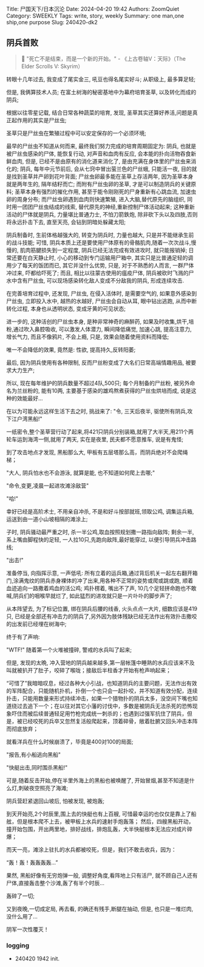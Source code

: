 Title: 尸国天下/日本沉沦
Date: 2024-04-20 19:42
Authors: ZoomQuiet
Category: SWEEKLY
Tags: write, story, weekly
Summary: one man,one ship,one purpose
Slug: 240420-dk2

## 阴兵首败

> 🏰 "死亡不是结束，而是一个新的开始。" - 《上古卷轴V：天际》（The Elder Scrolls V: Skyrim）

转眼十几年过去, 我变成了尾实金三, 吼豆也得名尾实好斗;
从职级上, 最多算足轻;

但是, 我俩算技术人员; 在富土树海的秘密基地中为幕府培育圣草, 以及转化而成的阴兵;

根据以往零星记载, 结合日常各种蔬菜的培育, 发现, 圣草其实还算好养活,问题是真正起作用的其实是尸丝虫;

圣草只是尸丝虫在繁殖过程中可以安定保存的一个必须环境;

最早的尸丝虫不知道从何而来, 最终我们努力完成的培育周期固定为:
阴兵, 也就是被尸丝虫感染的尸体, 能恢复行动, 对声音和血肉有反应, 会本能的扑向活物吞食新鲜血肉, 但是, 已经不是由原有的消化道来消化了, 是由充满在身体里的尸丝虫来消化的;
阴兵, 每年中元节前后, 会从七窍中冒出萤兰色的尸丝蛾, 只能活一夜, 目的就是找到圣草并产卵到花叶背面;
尸丝虫卵最多能在圣草上存活两年, 因为圣草本身就是两年生的, 隔年结籽而亡;
而附有尸丝虫卵的圣草, 才是可以制造阴兵的关键原料;
圣草本身有强烈的摧化作用, 甚至于能令刚刚死的尸身重新有心跳血流, 加速虫卵的周身分布; 
而尸丝虫卵遇到血肉则快速繁殖, 进入大脑,替代原先的脑组织, 同时用一团团尸丝虫结成的线索, 替代原先的神经,重新控制尸体活动起来;
这种重新活动的尸体就是阴兵, 力量堪比普通力士, 不怕刀箭鉄炮, 除非砍下头以及四肢,否则将永远扑击下去, 直至天亮, 会钻到阴暗处躲藏太阳;

阴兵制备时, 生前体格越强大的, 转变为阴兵时, 力量也越大, 只是并不能继承生前的战斗技能;
可惜, 阴兵本质上还是要使用尸体原有的骨骼肌肉,随着一次次战斗,慢慢的, 肌肉筋腱损失到一定程度, 阴兵已经无法完成有效进攻时, 就只能报销掉;
日常还要在白天静止时, 小心的移动到专门运输用尸箱中, 其实只是比普通足轻的调用少了每天的饭团而已, 其它并没什么优势, 只是, 对于不熟悉的人而言, 一群尸体冲过来, 吓都给吓死了;
而且, 相比以往蒙古使用的瘟疫尸体, 阴兵被砍时飞溅的尸水中含有尸丝虫, 可以现场感染转化敌人变成不分敌我的阴兵, 形成连续攻击.

在完善培育过程中, 还发现, 尸丝虫, 在侵入活体时, 是需要空气的, 如果意外感染到尸丝虫, 立即投入水中, 越热的水越好, 尸丝虫会自动从耳, 眼中钻出逃跑, 从而中断转化过程, 本身也从透明状态, 变成牙黄的可见状态;

进一步的, 这种活创的尸丝虫本身, 是种非常神奇的麻醉药, 如果及时收集,烘干,培粉,通过吹入鼻腔吸收, 可以激发人体潜力, 瞬间降低痛觉, 加速心跳, 提高注意力, 增长气力, 而且不像鸦片, 不会上瘾, 只是, 效果会随着使用资料而降低;

唯一不会降低的效果, 竟然是: 性欲, 提高持久,反转阳萎;

最后, 因为阴兵使用有各种限制, 反而尸丝粉变成了大名们日常高端情趣用品, 被要求大力生产;

所以, 现在每年维护的阴兵数量不超过4队,500只;
每个月制备的尸丝粉, 被另外命名为兰丝粉的, 能有10两, 主要基于感染的雄鸡熬煮获得的尸丝虫烘培而成, 说是这种的效能最好...

在以为可能永远这样生活下去之时,
挑战来了:
"令, 三天后夜半, 驱使所有阴兵,攻下江户湾黑船!"

一纸密令,整个圣草营行动了起来,将421只阴兵分别装箱,就用了大半天,用211个两轮车运到海湾一侧,就用了两天, 实在是夜里, 民夫都不愿意推车, 说是有鬼怪;

到了攻击地点才发现, 黑船那么大, 甲板有五层塔那么高，而阴兵绝对不会爬绳梯；

"大人, 阴兵怕水也不会游泳, 就算是能, 也不知道如何爬上去哪;"

"命令,变更,凌晨一起进攻滩涂敌营"

"哈!"

幸好已经是高阶术士, 不用亲自冲杀, 不是和好斗按部就班,领取公鸡, 调集运兵箱,运送到由一道小山坡相隔的滩涂上;

子时, 阴兵骚动最严重之时, 杀一半公鸡,取血按照规划撒一路指向敌阵;
剩余一半,系上嘴由脚程快的足轻, 一人拉10只,先跑向敌阵,最好能穿过, 以便引导阴兵冲击路线;

"出击!"

准备停当, 向指挥示意, 一声低吼:
所有立着的运兵箱,通过背后机关一起左右翻开箱门,涂满鬼纹的阴兵赤身裸体的冲了出来,用各种不正常的姿势或爬或跳或跑, 顺着血迹追向一路撒着鸡血的活公鸡;
鸡扑楞着, 嘴出不了声, 10几个足轻拼命跑也不敢喊,阴兵们的咽喉早就烂了, 如此猛烈的进攻就只是一片卟卟的脚步声了;

从本阵望去, 为了标记位置, 绑在阴兵后腰的线香, 火头点点一大片, 细数应该是419只, 已经是全部还有冲击力的阴兵了,另外因为肢体残缺已经无法作出有效扑击撒咬的出发前已经埋在树海中;

终于有了声响:

"WTF!" 随着第一个火堆被撞碎, 警戒的水兵叫了起来;

但是, 发现的太晩, 冲入营地的阴兵越来越多,第一层帐篷中睡熟的水兵应该来不及叫就被扒开了肚子，咬碎了喉咙；接敌后半柱香才开始有枪声响起来；

“可惜了”我暗暗叹息，经过各种大小引战，也知道阴兵的主要问题，无法作出有效的军阵配合，只能随机扑机，扑倒一个也只会一起扑咬，并不知道有效分配，连续扑击，只能用数量来形式持续冲击，如果一个猎物扑的阴兵太多，没空间下嘴也知道绕过去追下一个；在以往对其它小藩的讨伐中，多数是被阴兵无法杀死的恐怖现象吓住而被后续普通轻足用竹枪完成统一刺杀的；也遇到过强军抗住了阴兵，但是，被已经咬死的兵卒又忽然复活般爬起来，顶着碎骨，敞着肚腑又回头冲击本阵而彻底放弃；

就看洋兵在什么时候崩溃了，毕竟是400对100的局面;

"报告,有小船逃向黑船"

"快艇出击,同时围杀黑船!"

可是,随着反击开始,停在半里外海上的黑船也被唤醒了, 开始冒烟,甚至不知道是什么灯,刺破夜空照亮了海滩;

阴兵营赶紧退回山坡后, 怕被发现, 被炮轰;

到天开始亮,2个时辰里,围上去的快艇也有上百艘, 可惜最幸运的也仅仅是靠上了船舷，但是根本爬不上去，被甲板上水兵的速射手炮轰落；
然后，四艘黑船开动，撞开始包围，开出两里地，排好战线，排炮乱轰，大半快艇根本无法应对成片碎爆；

而天一亮，滩涂上驻扎的水兵都被咬死，但是，我们不敢去收兵，因为：

“轰！轰！轰轰轰轰...”

果然, 黑船好像有无穷炮弹一般, 调整好角度,看阵地上只有活尸, 就不顾自己人还有尸体,直接轰击整个沙滩,轰了有半个时辰...

轰碎了一切;

又到夜晚,一切成定局, 再去看, 的确还有残手,断腿在抽动, 但是, 也只是一堆烂肉,没什么用了...

阴军一次性覆灭！







### logging



- 240420 1942 init.

